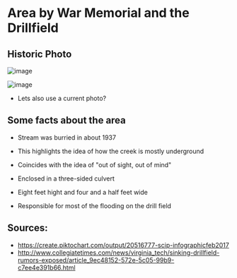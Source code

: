 # Area by War Memorial and the Drillfield

## Historic Photo

![image](https://user-images.githubusercontent.com/92938154/161821595-5dd6dca8-f810-4a89-b58b-391d9245eeab.png)

![image](https://user-images.githubusercontent.com/92938154/163420148-68c8a68c-7828-40c2-9b8f-13f44df9699f.png)

- Lets also use a current photo?

## Some facts about the area
- Stream was burried in about 1937
- This highlights the idea of how the creek is mostly underground
- Coincides with the idea of "out of sight, out of mind"

- Enclosed in a three-sided culvert
- Eight feet hight and four and a half feet wide

- Responsible for most of the flooding on the drill field



## Sources:
- https://create.piktochart.com/output/20516777-scip-infographicfeb2017
- http://www.collegiatetimes.com/news/virginia_tech/sinking-drillfield-rumors-exposed/article_9ec48152-572e-5c05-99b9-c7ee4e391b66.html
